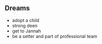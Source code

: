 <h2>Dreams</h2>

<ul>
  <li>adopt a child</li>
  <li>strong deen</li>
  <li>get to Jannah</li>
  <li>be a setter and part of professional team</li>
</ul>
